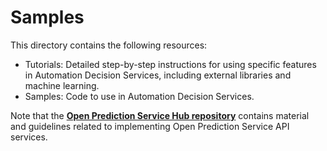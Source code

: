 # Samples

This directory contains the following resources:
- Tutorials: Detailed step-by-step instructions for using specific features in Automation Decision Services, including external libraries and machine learning.
- Samples: Code to use in Automation Decision Services.

Note that the [**Open Prediction Service Hub repository**](https://github.com/IBM/open-prediction-service-hub) contains material and guidelines related to implementing Open Prediction Service API services.

